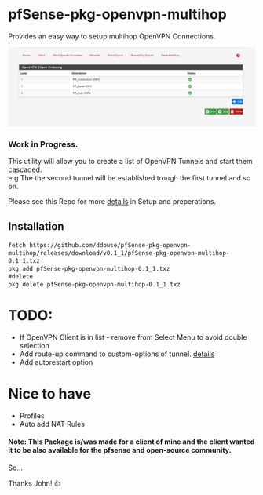 # pfSense-pkg-openvpn-multihop
Provides an easy way to setup multihop OpenVPN Connections. 

![screenshot](screenshot.png)

### Work in Progress.

This utility will allow you to create a list of OpenVPN Tunnels and start them cascaded.                                                                                                                                                                                                                                                                                    
e.g The the second tunnel will be established trough the first tunnel and so on. 

Please see this Repo for more [details](https://github.com/ddowse/pf-tunnelactive) in Setup and
preperations. 
                                                                                                                                                                                                                                                                                                                                                                            
## Installation 

```bash: 
fetch https://github.com/ddowse/pfSense-pkg-openvpn-multihop/releases/download/v0.1_1/pfSense-pkg-openvpn-multihop-0.1_1.txz
pkg add pfSense-pkg-openvpn-multihop-0.1_1.txz
#delete
pkg delete pfSense-pkg-openvpn-multihop-0.1_1.txz
```

# TODO: 
- If OpenVPN Client is in list - remove from Select Menu to avoid double selection
- Add route-up command to custom-options of tunnel. [details](https://github.com/ddowse/pf-tunnelactive#cascading-vpn)
- Add autorestart option

# Nice to have
- Profiles
- Auto add NAT Rules

#### Note: This Package is/was made for a client of mine and the client wanted it to be also available for the pfsense and open-source community.  

So... 

Thanks John! :thumbsup:
